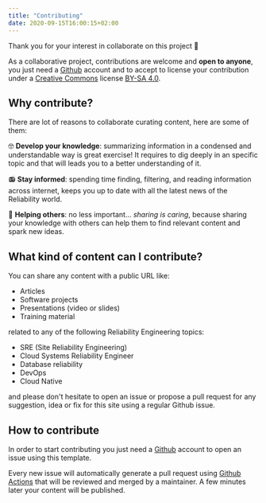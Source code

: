 ```yaml
---
title: "Contributing"
date: 2020-09-15T16:00:15+02:00
---
```

Thank you for your interest in collaborate on this project 🎉

As a collaborative project, contributions are welcome and **open to anyone**,
you just need a [Github](https://github.com/) account and to accept to license
your contribution under a [Creative Commons](https://creativecommons.org/)
license [BY-SA 4.0](https://creativecommons.org/licenses/by-sa/4.0/).


## Why contribute?

There are lot of reasons to collaborate curating content, here are some of
them:

🤓 **Develop your knowledge**: summarizing information in a condensed and
understandable way is great exercise! It requires to dig deeply in an specific
topic and that will leads you to a better understanding of it.

📻 **Stay informed**: spending time finding, filtering, and reading information
across internet, keeps you up to date with all the latest news of the
Reliability world.

🤗 **Helping others**: no less important... *sharing is caring*, because
sharing your knowledge with others can help them to find relevant content and
spark new ideas.


## What kind of content can I contribute?

You can share any content with a public URL like:

* Articles
* Software projects
* Presentations (video or slides)
* Training material

related to any of the following Reliability Engineering topics:

* SRE (Site Reliability Engineering)
* Cloud Systems Reliability Engineer
* Database reliability
* DevOps
* Cloud Native

and please don't hesitate to open an issue or propose a pull request for any
suggestion, idea or fix for this site using a regular Github issue.

## How to contribute

In order to start contributing you just need a [Github](https://github.com/)
account to open an issue using this template.

Every new issue will automatically generate a pull request using [Github
Actions](https://github.com/features/actions) that will be reviewed and merged
by a maintainer. A few minutes later your content will be published.
